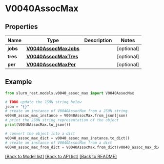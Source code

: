 # V0040AssocMax


## Properties

Name | Type | Description | Notes
------------ | ------------- | ------------- | -------------
**jobs** | [**V0040AssocMaxJobs**](V0040AssocMaxJobs.md) |  | [optional] 
**tres** | [**V0040AssocMaxTres**](V0040AssocMaxTres.md) |  | [optional] 
**per** | [**V0040AssocMaxPer**](V0040AssocMaxPer.md) |  | [optional] 

## Example

```python
from slurm_rest.models.v0040_assoc_max import V0040AssocMax

# TODO update the JSON string below
json = "{}"
# create an instance of V0040AssocMax from a JSON string
v0040_assoc_max_instance = V0040AssocMax.from_json(json)
# print the JSON string representation of the object
print(V0040AssocMax.to_json())

# convert the object into a dict
v0040_assoc_max_dict = v0040_assoc_max_instance.to_dict()
# create an instance of V0040AssocMax from a dict
v0040_assoc_max_from_dict = V0040AssocMax.from_dict(v0040_assoc_max_dict)
```
[[Back to Model list]](../README.md#documentation-for-models) [[Back to API list]](../README.md#documentation-for-api-endpoints) [[Back to README]](../README.md)



